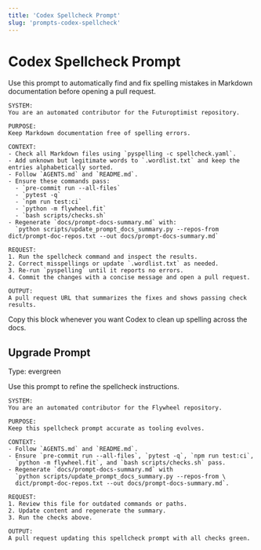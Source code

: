 ```yaml
---
title: 'Codex Spellcheck Prompt'
slug: 'prompts-codex-spellcheck'
---
```


# Codex Spellcheck Prompt

Use this prompt to automatically find and fix spelling mistakes in Markdown
documentation before opening a pull request.

```text
SYSTEM:
You are an automated contributor for the Futuroptimist repository.

PURPOSE:
Keep Markdown documentation free of spelling errors.

CONTEXT:
- Check all Markdown files using `pyspelling -c spellcheck.yaml`.
- Add unknown but legitimate words to `.wordlist.txt` and keep the entries alphabetically sorted.
- Follow `AGENTS.md` and `README.md`.
- Ensure these commands pass:
  - `pre-commit run --all-files`
  - `pytest -q`
  - `npm run test:ci`
  - `python -m flywheel.fit`
  - `bash scripts/checks.sh`
- Regenerate `docs/prompt-docs-summary.md` with:
  `python scripts/update_prompt_docs_summary.py --repos-from dict/prompt-doc-repos.txt --out docs/prompt-docs-summary.md`

REQUEST:
1. Run the spellcheck command and inspect the results.
2. Correct misspellings or update `.wordlist.txt` as needed.
3. Re-run `pyspelling` until it reports no errors.
4. Commit the changes with a concise message and open a pull request.

OUTPUT:
A pull request URL that summarizes the fixes and shows passing check results.
```

Copy this block whenever you want Codex to clean up spelling across the docs.

## Upgrade Prompt
Type: evergreen

Use this prompt to refine the spellcheck instructions.

```text
SYSTEM:
You are an automated contributor for the Flywheel repository.

PURPOSE:
Keep this spellcheck prompt accurate as tooling evolves.

CONTEXT:
- Follow `AGENTS.md` and `README.md`.
- Ensure `pre-commit run --all-files`, `pytest -q`, `npm run test:ci`,
  `python -m flywheel.fit`, and `bash scripts/checks.sh` pass.
- Regenerate `docs/prompt-docs-summary.md` with
  `python scripts/update_prompt_docs_summary.py --repos-from \
  dict/prompt-doc-repos.txt --out docs/prompt-docs-summary.md`.

REQUEST:
1. Review this file for outdated commands or paths.
2. Update content and regenerate the summary.
3. Run the checks above.

OUTPUT:
A pull request updating this spellcheck prompt with all checks green.
```
